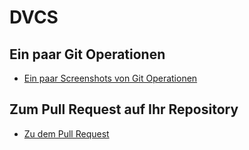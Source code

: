 # DVCS

## Ein paar Git Operationen 
- [Ein paar Screenshots von Git Operationen](gitOperationen.md)

## Zum Pull Request auf Ihr Repository
- [Zu dem Pull Request](https://github.com/edlich/education/pull/186)

